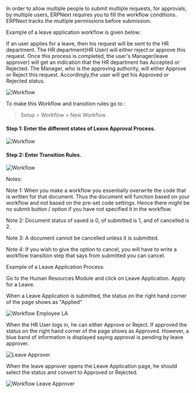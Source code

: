 In order to allow multiple people to submit multiple requests, for approvals,
by multiple users, ERPNext requires you to fill the workflow conditions.
ERPNext tracks the multiple permissions before submission.

Example of a leave application workflow is given below:

If an user applies for a leave, then his request will be sent to the HR
department. The HR department(HR User) will either reject or approve this
request. Once this process is completed, the user's Manager(leave approver)
will get an indication that the HR department has Accepted or Rejected. The
Manager, who is the approving authority, will either Approve or Reject this
request. Accordingly,the user will get his Approved or Rejected status.

![Workflow](assets/frappe_io/images/erpnext/workflow-leave-fl.jpg)

To make this Workflow and transition rules go to :

> Setup > Workflow > New Workflow

#### Step 1: Enter the different states of Leave Approval Process.

![Workflow](assets/frappe_io/images/erpnext/workflow-leave1.png)

#### Step 2: Enter Transition Rules.

![Workflow](assets/frappe_io/images/erpnext/workflow-leave2.png)

Notes:

Note 1: When you make a workflow you essentially overwrite the code that is
written for that document. Thus the document will function based on your
workflow and not based on the pre-set code settings. Hence there might be no
submit button / option if you have not specified it in the workflow.

Note 2: Document status of saved is 0, of submitted is 1, and of cancelled is
2.

Note 3: A document cannot be cancelled unless it is submitted.

Note 4: If you wish to give the option to cancel, you will have to write a
workflow transition step that says from submitted you can cancel.

  

Example of a Leave Application Process:  

Go to the Human Resources Module and click on Leave Application. Apply for a
Leave.

When a Leave Application is submitted, the status on the right hand corner of
the page shows as "Applied"

![Workflow Employee LA](assets/frappe_io/images/erpnext/workflow-employee-la.png)

When the HR User logs in, he can either Approve or Reject. If approved the
status on the right hand corner of the page shows as Approved. However, a blue
band of information is displayed saying approval is pending by leave approver.

![Leave Approver](assets/frappe_io/images/erpnext/workflow-hr-user-la.png)

When the leave approver opens the Leave Application page, he should select the
status and convert to Approved or Rejected.

![Workflow Leave Approver](assets/frappe_io/images/erpnext/workflow-leave-approver-la.png)

